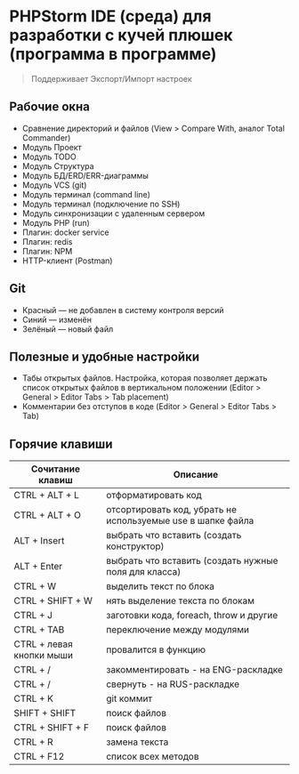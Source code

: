 # PHPStorm IDE (среда) для разработки с кучей плюшек (программа в программе)
> Поддерживает Экспорт/Импорт настроек

## Рабочие окна

- Сравнение директорий и файлов (View > Compare With, аналог Total Commander)
- Модуль Проект
- Модуль TODO
- Модуль Структура
- Модуль БД/ERD/ERR-диаграммы
- Модуль VCS (git)
- Модуль терминал (command line)
- Модуль терминал (подключение по SSH)
- Модуль синхронизации с удаленным сервером
- Модуль PHP (run)
- Плагин: docker service
- Плагин: redis
- Плагин: NPM
- HTTP-клиент (Postman)

## Git

- Красный — не добавлен в систему контроля версий
- Синий — изменён
- Зелёный — новый файл

## Полезные и удобные настройки

- Табы открытых файлов. Настройка, которая позволяет держать список открытых файлов в вертикальном положении (Editor > General > Editor Tabs > Tab placement)
- Комментарии без отступов в коде (Editor > General > Editor Tabs > Tab)

## Горячие клавиши

| Сочитание клавиш         | Описание                                                    |
|--------------------------|-------------------------------------------------------------|
| CTRL + ALT + L           | отформатировать код                                         |                                                             |
| CTRL + ALT + O           | отсортировать код, убрать не используемые use в шапке файла |
| ALT + Insert             | выбрать что вставить (создать конструктор)                  |
| ALT + Enter              | выбрать что вставить (создать нужные поля для класса)       |
| CTRL + W                 | выделить текст по блока                                     |
| CTRL + SHIFT + W         | нять выделение текста по блокам                             |
| CTRL + J                 | заготовки кода, foreach, throw и другие                     |
| CTRL + TAB               | переключение между модулями                                 |
| CTRL + левая кнопки мыши | провалится в функцию                                        |
| CTRL + /                 | закомментировать - на ENG-раскладке                         |
| CTRL + /                 | свернуть - на RUS-раскладке                                 |
| CTRL + K                 | git коммит                                                  |
| SHIFT + SHIFT            | поиск файлов                                                |
| CTRL + SHIFT + F         | поиск файлов                                                |
| CTRL + R                 | замена текста                                               |
| CTRL + F12               | список всех методов                                         |
